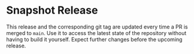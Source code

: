 # Snapshot Release

This release and the corresponding git tag are updated every time a PR is merged to `main`.
Use it to access the latest state of the repository without having to build it yourself. Expect further
changes before the upcoming release.

